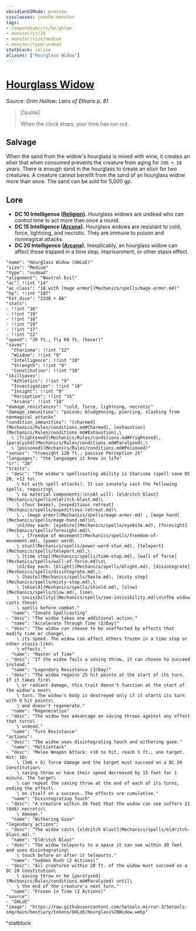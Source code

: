 ```yaml
---
obsidianUIMode: preview
cssclasses: json5e-monster
tags:
- compendium/src/5e/ghloe
- monster/cr/20
- monster/size/medium
- monster/type/undead
statblock: inline
aliases: ["Hourglass Widow"]
---
```

# [Hourglass Widow](Mechanics\bestiary\undead/hourglass-widow-ghloe.md)
*Source: Grim Hollow: Lairs of Etharis p. 81*  

> [!quote]  
> 
> When the clock stops, your time has run out.

## Salvage

When the sand from the widow's hourglass is mixed with wine, it creates an elixir that when consumed prevents the creature from aging for `2d6 + 10` years. There is enough sand in the hourglass to create an elixir for two creatures. A creature cannot benefit from the sand of an hourglass widow more than once. The sand can be sold for 5,000 gp.

## Lore

- **DC 10 Intelligence ([Religion](Mechanics/Rules/skills.md#Religion)).** Hourglass widows are undead who can control time to act more than once a round.  
- **DC 15 Intelligence ([Arcana](Mechanics/Rules/skills.md#Arcana)).** Hourglass widows are resistant to cold, force, lightning, and necrotic. They are immune to poison and nonmagical attacks.  
- **DC 20 Intelligence ([Arcana](Mechanics/Rules/skills.md#Arcana)).** Inexplicably, an hourglass widow can affect those trapped in a time stop, imprisonment, or other stasis effect.  

```statblock
"name": "Hourglass Widow (GHLoE)"
"size": "Medium"
"type": "undead"
"alignment": "Neutral Evil"
"ac": !!int "14"
"ac_class": "18 with [mage armor](Mechanics/spells/mage-armor.md)"
"hp": !!int "187"
"hit_dice": "22d8 + 88"
"stats":
- !!int "16"
- !!int "19"
- !!int "18"
- !!int "19"
- !!int "17"
- !!int "22"
"speed": "30 ft., fly 60 ft. (hover)"
"saves":
  "Charisma": !!int "12"
  "Wisdom": !!int "9"
  "Intelligence": !!int "10"
  "Strength": !!int "9"
  "Constitution": !!int "10"
"skillsaves":
  "Athletics": !!int "9"
  "Investigation": !!int "10"
  "Insight": !!int "9"
  "Perception": !!int "15"
  "Arcana": !!int "10"
"damage_resistances": "cold, force, lightning, necrotic"
"damage_immunities": "poison; bludgeoning, piercing, slashing from nonmagical attacks"
"condition_immunities": "[charmed](Mechanics/Rules/conditions.md#Charmed), [exhaustion](Mechanics/Rules/conditions.md#Exhaustion),\
  \ [frightened](Mechanics/Rules/conditions.md#Frightened), [paralyzed](Mechanics/Rules/conditions.md#Paralyzed),\
  \ [poisoned](Mechanics/Rules/conditions.md#Poisoned)"
"senses": "truesight 120 ft., passive Perception 25"
"languages": "the languages it knew in life"
"cr": "20"
"traits":
- "desc": "The widow's spellcasting ability is Charisma (spell save DC 20, +12 to\
    \ hit with spell attacks). It can innately cast the following spells, requiring\
    \ no material components:\n\nAt will: [eldritch blast](Mechanics/spells/eldritch-blast.md)\
    \ (four beams), [expeditious retreat](Mechanics/spells/expeditious-retreat.md)\
    \ , [mage armor](Mechanics/spells/mage-armor.md) , [mage hand](Mechanics/spells/mage-hand.md)\n\
    \n1/day each: [eyebite](Mechanics/spells/eyebite.md), [foresight](Mechanics/spells/foresight.md)\
    \ , [freedom of movement](Mechanics/spells/freedom-of-movement.md), [power word\
    \ stun](Mechanics/spells/power-word-stun.md), [teleport](Mechanics/spells/teleport.md),\
    \ [time stop](Mechanics/spells/time-stop.md), [wall of force](Mechanics/spells/wall-of-force.md)\n\
    \n3/day each: [blight](Mechanics/spells/blight.md), [disintegrate](Mechanics/spells/disintegrate.md),\
    \ [haste](Mechanics/spells/haste.md), [misty step](Mechanics/spells/misty-step.md),\
    \ [shield](Mechanics/spells/shield.md), [slow](Mechanics/spells/slow.md), [see\
    \ invisibility](Mechanics/spells/see-invisibility.md)\n\nThe widow casts these\
    \ spells before combat."
  "name": "Innate Spellcasting"
- "desc": "The widow takes one additional action."
  "name": "Accelerate Through Time (2/Day)"
- "desc": "The widow can choose to be unaffected by effects that modify time or change\
    \ its speed. The widow can affect others frozen in a time stop or other stasis-like\
    \ effects."
  "name": "Master of Time"
- "desc": "If the widow fails a saving throw, it can choose to succeed instead."
  "name": "Legendary Resistance (3/Day)"
- "desc": "The widow regains 25 hit points at the start of its turn. If it takes fire\
    \ or radiant damage, this trait doesn't function at the start of the widow's next\
    \ turn. The widow's body is destroyed only if it starts its turn with 0 hit points\
    \ and doesn't regenerate."
  "name": "Regeneration"
- "desc": "The widow has advantage on saving throws against any effect that turns\
    \ undead."
  "name": "Turn Resistance"
"actions":
- "desc": "The widow uses disintegrating touch and withering gaze."
  "name": "Multiattack"
- "desc": "Melee Weapon Attack: +10 to hit, reach 5 ft., one target. Hit: 16\
    \ (3d6 + 6) force damage and the target must succeed on a DC 20 Constitution\
    \ saving throw or have their speed decreased by 15 feet for 1 minute. The target\
    \ can repeat the saving throw at the end of each of its turns, ending the effect\
    \ on itself on a success. The effects are cumulative."
  "name": "Disintegrating Touch"
- "desc": "A creature within 30 feet that the widow can see suffers 21 (6d6) necrotic\
    \ damage."
  "name": "Withering Gaze"
"legendary_actions":
- "desc": "The widow casts [eldritch blast](Mechanics/spells/eldritch-blast.md)."
  "name": "Eldritch Blast"
- "desc": "The widow teleports to a space it can see within 30 feet and uses disintegrating\
    \ touch before or after it teleports."
  "name": "Sudden Rush (2 Actions)"
- "desc": "All creatures within 20 ft. of the widow must succeed on a DC 20 Constitution\
    \ saving throw or be [paralyzed](Mechanics/Rules/conditions.md#Paralyzed) until\
    \ the end of the creature's next turn."
  "name": "Frozen in Time (3 Actions)"
"source":
- "GHLoE"
"image": "https://raw.githubusercontent.com/5etools-mirror-3/5etools-img/main/bestiary/tokens/GHLoE/Hourglass%20Widow.webp"
```
^statblock